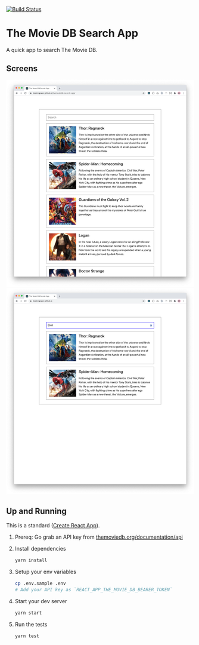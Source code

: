 [![Build
Status](https://travis-ci.com/bionikspoon/themoviedb-search-app.svg?branch=main)](https://travis-ci.com/bionikspoon/themoviedb-search-app)

# The Movie DB Search App

A quick app to search The Movie DB.

## Screens

![](./docs/images/screenshot-1.png)
![](./docs/images/screenshot-2.png)

## Up and Running

This is a standard ([Create React
App](https://github.com/facebook/create-react-app)).

1. Prereq: Go grab an API key from [themoviedb.org/documentation/api](https://www.themoviedb.org/documentation/api)
1. Install dependencies

   ```sh
   yarn install
   ```

1. Setup your env variables

   ```sh
   cp .env.sample .env
   # Add your API key as `REACT_APP_THE_MOVIE_DB_BEARER_TOKEN`
   ```

1. Start your dev server

   ```sh
   yarn start
   ```

1. Run the tests

   ```sh
   yarn test
   ```
